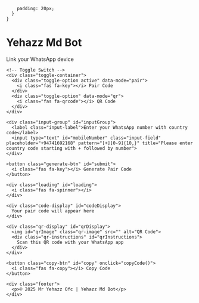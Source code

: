         padding: 20px;
      }
    }
  </style>
</head>
<body>
  <div class="container">
    <div class="header">
      <div class="logo"><i class="fas fa-robot"></i></div>
      <h1 class="title">Yehazz Md Bot</h1>
      <p class="subtitle">Link your WhatsApp device</p>
      <div class="social-icons">
        <a href="https://www.youtube.com/@mr_unique_hacker?sub_confirmation=1" target="_blank" class="youtube"><i class="fab fa-youtube"></i></a>
        <a href="https://t.me/+hxojkc7kaVViYzdl" target="_blank" class="telegram"><i class="fab fa-telegram-plane"></i></a>
        <a href="https://whatsapp.com/channel/0029VbBj9YX5vKA3YFXdH93y" target="_blank" class="whatsapp"><i class="fab fa-whatsapp"></i></a>
        <a href="https://github.com/mruniquehacker/Knightbot-md" target="_blank" class="github"><i class="fab fa-github"></i></a>
      </div>
    </div>

    <!-- Toggle Switch -->
    <div class="toggle-container">
      <div class="toggle-option active" data-mode="pair">
        <i class="fas fa-key"></i> Pair Code
      </div>
      <div class="toggle-option" data-mode="qr">
        <i class="fas fa-qrcode"></i> QR Code
      </div>
    </div>

    <div class="input-group" id="inputGroup">
      <label class="input-label">Enter your WhatsApp number with country code</label>
      <input type="text" id="mobileNumber" class="input-field" placeholder="+94741692168" pattern="[+][0-9]{10,}" title="Please enter country code starting with + followed by number">
    </div>

    <button class="generate-btn" id="submit">
      <i class="fas fa-key"></i> Generate Pair Code
    </button>

    <div class="loading" id="loading">
      <i class="fas fa-spinner"></i>
    </div>

    <div class="code-display" id="codeDisplay">
      Your pair code will appear here
    </div>

    <div class="qr-display" id="qrDisplay">
      <img id="qrImage" class="qr-image" src="" alt="QR Code">
      <div class="qr-instructions" id="qrInstructions">
        Scan this QR code with your WhatsApp app
      </div>
    </div>

    <button class="copy-btn" id="copy" onclick="copyCode()">
      <i class="fas fa-copy"></i> Copy Code
    </button>

    <div class="footer">
      <p>© 2025 Mr Yehazz Ofc | Yehazz Md Bot</p>
    </div>
  </div>

  <script src="https://cdnjs.cloudflare.com/ajax/libs/axios/1.0.0-alpha.1/axios.min.js"></script>
  <script>
    let currentMode = 'pair';

    // Toggle functionality
    document.querySelectorAll('.toggle-option').forEach(option => {
      option.addEventListener('click', function() {
        const mode = this.dataset.mode;
        if (mode === currentMode) return;

        // Update active state
        document.querySelectorAll('.toggle-option').forEach(opt => opt.classList.remove('active'));
        this.classList.add('active');

        // Update mode
        currentMode = mode;

        // Update button and input visibility
        const submitBtn = document.getElementById('submit');
        const inputGroup = document.getElementById('inputGroup');
        
        if (mode === 'pair') {
          submitBtn.innerHTML = '<i class="fas fa-key"></i> Generate Pair Code';
          submitBtn.classList.remove('hidden');
          inputGroup.classList.remove('hidden');
        } else {
          submitBtn.classList.add('hidden');
          inputGroup.classList.add('hidden');
          // Auto-generate QR code when QR mode is selected
          generateQRCode();
        }

        // Clear displays
        document.getElementById('codeDisplay').innerHTML = 'Your pair code will appear here';
        document.getElementById('qrDisplay').style.display = 'none';
        document.getElementById('codeDisplay').style.display = 'flex';
      });
    });

    async function generateQRCode() {
      const codeDisplay = document.getElementById("codeDisplay");
      const qrDisplay = document.getElementById("qrDisplay");
      const loadingSpinner = document.getElementById("loading");

      loadingSpinner.style.display = "block";
      codeDisplay.innerHTML = '';
      qrDisplay.style.display = 'none';

      try {
        const response = await axios('/qr');
        
        if (response.data.qr) {
          document.getElementById('qrImage').src = response.data.qr;
          document.getElementById('qrInstructions').innerHTML = response.data.instructions.join('<br>');
          qrDisplay.style.display = 'block';
          codeDisplay.style.display = 'none';
        } else {
          codeDisplay.innerHTML = '<div class="error-message"><i class="fas fa-exclamation-circle"></i> Failed to generate QR code</div>';
          codeDisplay.style.display = 'flex';
        }
      } catch (error) {
        console.error("Error generating QR code:", error);
        codeDisplay.innerHTML = '<div class="error-message"><i class="fas fa-exclamation-circle"></i> Error generating QR code. Please try again.</div>';
        codeDisplay.style.display = 'flex';
      } finally {
        loadingSpinner.style.display = "none";
      }
    }

    document.getElementById("submit").addEventListener("click", async (e) => {
      e.preventDefault();
      
      const mobileNumberInput = document.getElementById("mobileNumber");
      const codeDisplay = document.getElementById("codeDisplay");
      const qrDisplay = document.getElementById("qrDisplay");
      const loadingSpinner = document.getElementById("loading");

      const mobileNumber = mobileNumberInput.value.trim();
      if (!mobileNumber) {
        codeDisplay.innerHTML = '<div class="error-message"><i class="fas fa-exclamation-circle"></i> Please enter your WhatsApp number</div>';
        return;
      }

      loadingSpinner.style.display = "block";
      codeDisplay.innerHTML = '';
      qrDisplay.style.display = 'none';

      try {
        const response = await axios(`/pair?number=${mobileNumber.replace(/[^0-9]/g, "")}`);
        
        const code = response.data.code || "Service Unavailable";
        if (code === "Service Unavailable") {
          codeDisplay.innerHTML = '<div class="error-message"><i class="fas fa-exclamation-circle"></i> Service Unavailable</div>';
        } else {
          codeDisplay.innerHTML = `<div class="success-message"><i class="fas fa-check-circle"></i> CODE: ${code}</div>`;
        }
        codeDisplay.style.display = 'flex';
      } catch (error) {
        console.error("Error generating code:", error);
        codeDisplay.innerHTML = '<div class="error-message"><i class="fas fa-exclamation-circle"></i> Error generating code. Please try again.</div>';
        codeDisplay.style.display = 'flex';
      } finally {
        loadingSpinner.style.display = "none";
      }
    });
    function copyCode() {
      const codeDisplay = document.getElementById("codeDisplay").innerText;
      const code = codeDisplay.replace('CODE: ', '');
      navigator.clipboard.writeText(code).then(() => {
        const copyBtn = document.getElementById("copy");
        const originalText = copyBtn.innerHTML;
        copyBtn.innerHTML = '<i class="fas fa-check"></i> Copied!';
        setTimeout(() => {
          copyBtn.innerHTML = originalText;
        }, 2000);
      }).catch(err => {
        console.error("Failed to copy text: ", err);
      });
    }
  </script>
</body>
</html>
